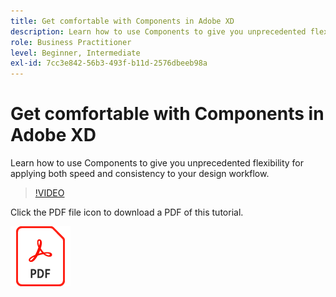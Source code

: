 ```yaml
---
title: Get comfortable with Components in Adobe XD
description: Learn how to use Components to give you unprecedented flexibility for applying both speed and consistency to your design workflow
role: Business Practitioner
level: Beginner, Intermediate
exl-id: 7cc3e842-56b3-493f-b11d-2576dbeeb98a
---
```

# Get comfortable with Components in Adobe XD

Learn how to use Components to give you unprecedented flexibility for applying both speed and consistency to your design workflow.

>[!VIDEO](https://video.tv.adobe.com/v/331003?hidetitle=true)

Click the PDF file icon to download a PDF of this tutorial.

[![PDF File Icon](../assets/acrobat_PDF_96.png)](../quick-reference/LetsXDSeeHowtoDesignPrototypeandHandofftoTeams.pdf)
